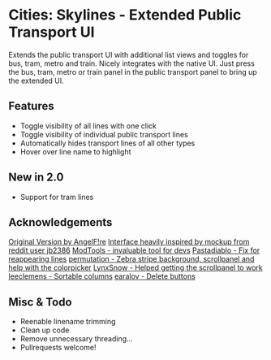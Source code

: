 # Cities: Skylines - Extended Public Transport UI
Extends the public transport UI with additional list views and toggles for bus, tram, metro and train. Nicely integrates with the native UI. Just press the bus, tram, metro or train panel in the public transport panel to bring up the extended UI.

## Features
* Toggle visibility of all lines with one click
* Toggle visibility of individual public transport lines
* Automatically hides transport lines of all other types
* Hover over line name to highlight

## New in 2.0
* Support for tram lines

## Acknowledgements
[Original Version by AngelF!re](https://github.com/justacid/Skylines-ExtendedPublicTransport)
[Interface heavily inspired by mockup from reddit user jb2386](http://www.reddit.com/r/CitiesSkylines/comments/2zjrlq/my_suggestion_for_improving_the_transportline/)
[ModTools - invaluable tool for devs](http://steamcommunity.com/sharedfiles/filedetails/?id=409520576)
[Pastadiablo - Fix for reappearing lines](https://github.com/pastadiablo)
[permutation - Zebra stripe background, scrollpanel and help with the colorpicker](https://github.com/githubpermutation)
[LynxSnow - Helped getting the scrollpanel to work](http://www.reddit.com/user/LynxSnow)
[leeclemens - Sortable columns](https://github.com/leeclemens)
[earalov - Delete buttons](https://github.com/earalov)

## Misc & Todo
* Reenable linename trimming
* Clean up code
* Remove unnecessary threading...
* Pullrequests welcome!
